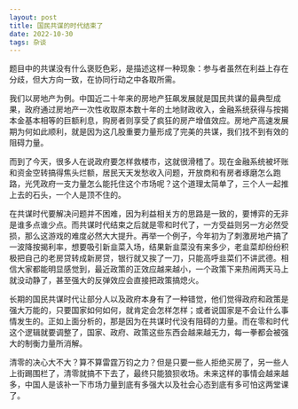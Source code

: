 ```yaml
---
layout: post
title: 国民共谋的时代结束了
date: 2022-10-30
tags: 杂谈
---
```

题目中的共谋没有什么褒贬色彩，是描述这样一种现象：参与者虽然在利益上存在分歧，但大方向一致，在协同行动之中各取所需。

我们以房地产为例。中国近二十年来的房地产狂飙发展就是国民共谋的最典型成果，政府通过房地产一次性收取原本数十年的土地财政收入，金融系统获得与按揭本金基本相等的巨额利息，购房者则享受了疯狂的房产增值效应。房地产高速发展期为何如此顺利，就是因为这几股重要力量形成了完美的共谋，我们找不到有效的阻碍力量。

而到了今天，很多人在说政府要怎样救楼市，这就很滑稽了。现在金融系统被坏账和资金空转搞得焦头烂额，居民天天发愁收入问题，开放商和有房者琢磨怎么跑路，光凭政府一支力量怎么能托住这个市场呢？这个道理太简单了，三个人一起推上去的石头，一个人是顶不住的。

在共谋时代要解决问题并不困难，因为利益相关方的思路是一致的，要博弈的无非是谁多点谁少点。而共谋时代结束之后就是零和时代了，一方受益则另一方必然受损，那么这游戏的难度必然大大提升。再举一个例子，今年初为了刺激房地产搞了一波降按揭利率，想要吸引新韭菜入场，结果新韭菜没有来多少，老韭菜却纷纷积极把自己的老房贷转成新房贷，银行就又挨了一刀，只能高呼韭菜们不讲武德。相信大家都能明显感觉到，最近政策的正效应越来越小，一个政策下来热闹两天马上就没动静了，甚至强大的反弹效应会直接把政策搞熄火。

长期的国民共谋时代让部分人以及政府本身有了一种错觉，他们觉得政府和政策是强大万能的，只要国家如何如何，就肯定会怎样怎样；或者说国家是不会让什么事情发生的。正如上面分析的，那是因为在共谋时代没有阻碍的力量。而在零和时代这个逻辑就要调整了，国家、政府、政策这些东西会越来越无力，每一拳都会被强大的制衡力量所消解。

清零的决心大不大？算不算雷霆万钧之力？但是只要一些人拒绝买房了，另一些人上街踢围栏了，清零就搞不下去了，最终只能狼狈收场。未来这样的事情会越来越多，中国人是该补一下市场力量到底有多强大以及社会心态到底有多可怕这两堂课了。
